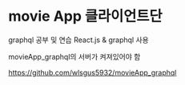 # movie App 클라이언트단
graphql 공부 및 연습
React.js & graphql 사용

movieApp_graphql의 서버가 켜져있어야 함

https://github.com/wlsgus5932/movieApp_graphql
